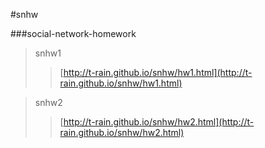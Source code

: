 #snhw

###social-network-homework

>snhw1
>>[http://t-rain.github.io/snhw/hw1.html](http://t-rain.github.io/snhw/hw1.html)

>snhw2
>>[http://t-rain.github.io/snhw/hw2.html](http://t-rain.github.io/snhw/hw2.html)

